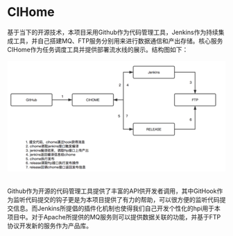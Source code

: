 # CIHome

   基于当下的开源技术，本项目采用Github作为代码管理工具，Jenkins作为持续集成工具，并自己搭建MQ、FTP服务分别用来进行数据通信和产出存储。核心服务CIHome作为任务调度工具并提供部署流水线的展示。结构图如下：
</br>  
<img src="./CiHome.png" alt="cihome"/>
    
</br>
    Github作为开源的代码管理工具提供了丰富的API供开发者调用，其中GitHook作为监听代码提交的钩子更是为本项目提供了有力的帮助，可以很方便的监听代码提交信息。而Jenkins所提倡的插件化机制也使得我们自己开发个性化的hpi用于本项目中。对于Apache所提供的MQ服务则可以提供数据关联的功能，并基于FTP协议开发新的服务作为产品库。



 
